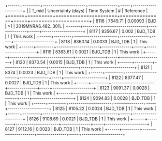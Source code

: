 +------+---------+----------------------+---------------+-----+---------------------+
|      |   T_mid |   Uncertainty (days) | Time System   | #   | Reference           |
+======+=========+======================+===============+=====+=====================+
| 8116 | 7649.71 |              0.00093 | BJD           | >1  | 2019MNRAS.482..301L |
+------+---------+----------------------+---------------+-----+---------------------+
| 8117 | 8356.67 |              0.002   | BJD_TDB       | 1   | This work           |
+------+---------+----------------------+---------------+-----+---------------------+
| 8118 | 8360.14 |              0.0033  | BJD_TDB       | 1   | This work           |
+------+---------+----------------------+---------------+-----+---------------------+
| 8119 | 8363.61 |              0.0021  | BJD_TDB       | 1   | This work           |
+------+---------+----------------------+---------------+-----+---------------------+
| 8120 | 8370.54 |              0.0015  | BJD_TDB       | 1   | This work           |
+------+---------+----------------------+---------------+-----+---------------------+
| 8121 | 8374    |              0.0023  | BJD_TDB       | 1   | This work           |
+------+---------+----------------------+---------------+-----+---------------------+
| 8122 | 8377.47 |              0.0027  | BJD_TDB       | 1   | This work           |
+------+---------+----------------------+---------------+-----+---------------------+
| 8123 | 9091.37 |              0.0028  | BJD_TDB       | 1   | This work           |
+------+---------+----------------------+---------------+-----+---------------------+
| 8124 | 9094.83 |              0.0028  | BJD_TDB       | 1   | This work           |
+------+---------+----------------------+---------------+-----+---------------------+
| 8125 | 9105.22 |              0.0024  | BJD_TDB       | 1   | This work           |
+------+---------+----------------------+---------------+-----+---------------------+
| 8126 | 9108.69 |              0.0021  | BJD_TDB       | 1   | This work           |
+------+---------+----------------------+---------------+-----+---------------------+
| 8127 | 9112.16 |              0.0023  | BJD_TDB       | 1   | This work           |
+------+---------+----------------------+---------------+-----+---------------------+